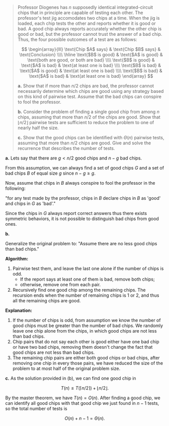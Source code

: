 > Professor Diogenes has $n$ supposedly identical integrated-circuit chips that in principle are capable of testing each other. The professor's test jig accomodates two chips at a time. When the jig is loaded, each chip tests the other and reports whether it is good or bad. A good chip always reports accurately whether the other chip is good or bad, but the professor cannot trust the answer of a bad chip. Thus, the four possible outcomes of a test are as follows:
>
> $$
> \begin{array}{lll}
> \text{Chip $A$ says} & \text{Chip $B$ says} & \text{Conclusion} \\\\
> \hline
> \text{$B$ is good} & \text{$A$ is good} & \text{both are good, or both are bad} \\\\
> \text{$B$ is good} & \text{$A$ is bad}  & \text{at least one is bad} \\\\
> \text{$B$ is bad}  & \text{$A$ is good} & \text{at least one is bad} \\\\
> \text{$B$ is bad}  & \text{$A$ is bad}  & \text{at least one is bad}
> \end{array}
> $$
>
> **a.** Show that if more than $n / 2$ chips are bad, the professor cannot necessarily determine which chips are good using any strategy based on this kind of pairwise test. Assume that the bad chips can conspire to fool the professor.
>
> **b.** Consider the problem of finding a single good chip from among $n$ chips, assuming that more than $n / 2$ of the chips are good. Show that $\lfloor n / 2 \rfloor$ pairwise tests are sufficient to reduce the problem to one of nearly half the size.
>
> **c.** Show that the good chips can be identified with $\Theta(n)$ pairwise tests, assuming that more than $n / 2$ chips are good. Give and solve the recurrence that describes the number of tests.

**a.** Lets say that there are $g < n / 2$ good chips and $n - g$ bad chips.

From this assumption, we can always find a set of good chips $G$ and a set of bad chips $B$ of equal size $g$ since $n - g \ge g$.

Now, assume that chips in $B$ always conspire to fool the professor in the following:

"for any test made by the professor, chips in $B$ declare chips in $B$ as 'good' and chips in $G$ as 'bad'."

Since the chips in $G$ always report correct answers thus there exists symmetric behaviors, it is not possible to distinguish bad chips from good ones.

**b.**

Generalize the original problem to: "Assume there are no less good chips than bad chips."

**Algorithm:**

1. Pairwise test them, and leave the last one alone if the number of chips is odd.
    - If the report says at least one of them is bad, remove both chips;
    - otherwise, remove one from each pair.
2. Recursively find one good chip among the remaining chips. The recursion ends when the number of remaining chips is $1$ or $2$, and thus all the remaining chips are good.

**Explanation:**

1. If the number of chips is odd, from assumption we know the number of good chips must be greater than the number of bad chips. We randomly leave one chip alone from the chips, in which good chips are not less than bad chips.
2. Chip pairs that do not say each other is good either have one bad chip or have two bad chips, removing them doesn't change the fact that good chips are not less than bad chips.
3. The remaining chip pairs are either both good chips or bad chips, after removing one chip in every those pairs, we have reduced the size of the problem to at most half of the original problem size.

**c.** As the solution provided in (b), we can find one good chip in

$$T(n) \le T(\lceil n / 2 \rceil) + \lfloor n / 2 \rfloor.$$

By the master theorem, we have $T(n) = O(n)$. After finding a good chip, we can identify all good chips with that good chip we just found in $n - 1$ tests, so the total number of tests is

$$O(n) + n - 1 = \Theta(n).$$
